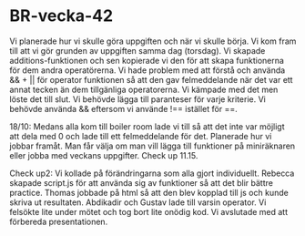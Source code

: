 # BR-vecka-42
Vi planerade hur vi skulle göra uppgiften och när vi skulle börja. Vi kom fram  till att vi gör grunden av uppgiften samma dag (torsdag). Vi skapade additions-funktionen och sen kopierade vi den för att skapa funktionerna för dem andra operatörerna. Vi hade problem med att förstå och använda && + || för operator funktionen så att den gav felmeddelande när det var ett annat tecken än dem tillgänliga operatorerna. Vi kämpade med det men löste det till slut. Vi behövde lägga till paranteser för varje kriterie. Vi behövde använda && eftersom vi använde !== istället för ==. 

18/10: Medans alla kom till boiler room lade vi till så att det inte var möjligt att dela med 0 och lade till ett felmeddelande för det. Planerade hur vi jobbar framåt. Man får välja om man vill lägga till funktioner på miniräknaren eller jobba med veckans uppgifter. Check up 11.15.

Check up2: Vi kollade på förändringarna som alla gjort individuellt. Rebecca skapade script.js för att använda sig av funktioner så att det blir bättre practice. Thomas jobbade på html så att den blev kopplad till js och kunde skriva ut resultaten. Abdikadir och Gustav lade till varsin operator. Vi felsökte lite under mötet och tog bort lite onödig kod. Vi avslutade med att förbereda presentationen. 
